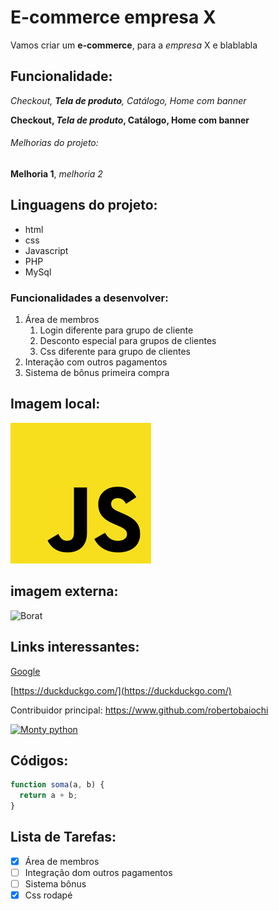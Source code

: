 # E-commerce empresa X

Vamos criar um **e-commerce**, para a _empresa_ X e blablabla

## Funcionalidade:

_Checkout, **Tela de produto**, Catálogo, Home com banner_

**Checkout, _Tela de produto_, Catálogo, Home com banner**

###### Melhorias do projeto:

**Melhoria 1**, _melhoria 2_

## Linguagens do projeto:

- html
- css
- Javascript
- PHP
- MySql

### Funcionalidades a desenvolver:

1. Área de membros
   1. Login diferente para grupo de cliente
   2. Desconto especial para grupos de clientes
   3. Css diferente para grupo de clientes
2. Interação com outros pagamentos
3. Sistema de bônus primeira compra

## Imagem local:

![logo do javascript](img/javascript.png)

## imagem externa:

![Borat](https://upload.wikimedia.org/wikipedia/commons/thumb/a/a5/Borat.jpg/250px-Borat.jpg)

## Links interessantes:

[Google](https://www.google.com)

[https://duckduckgo.com/](https://duckduckgo.com/)

Contribuidor principal: https://www.github.com/robertobaiochi

[![Monty python](https://upload.wikimedia.org/wikipedia/en/thumb/1/11/Monty_Python%27s_Personal_Best.jpg/250px-Monty_Python%27s_Personal_Best.jpg)](https://super.abril.com.br/comportamento/os-numeros-comprovaram-nao-e-facil-distinguir-bolsonaro-de-cartman-do-south-park/)

## Códigos: 
```javascript
function soma(a, b) {
  return a + b;
}
```

## Lista de Tarefas: 

- [x] Área de membros
- [ ] Integração dom outros pagamentos 
- [ ] Sistema bônus 
- [x] Css rodapé 